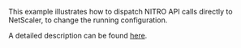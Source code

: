 This example illustrates how to dispatch NITRO API calls
directly to NetScaler, to change the running configuration.

A detailed description can be found [here][1].


[1]: http://netscaler-ansible.readthedocs.io/en/latest/generic_modules/nitro_api_calls.html
